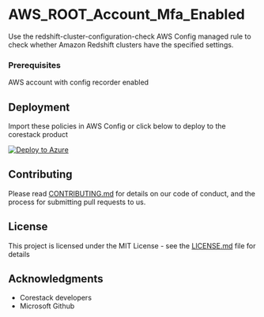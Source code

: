
# AWS_ROOT_Account_Mfa_Enabled

Use the redshift-cluster-configuration-check AWS Config managed rule to check whether Amazon Redshift clusters have the specified settings.

### Prerequisites

AWS account with config recorder enabled

## Deployment

Import these policies in AWS Config or click below to deploy to the corestack product 

[![Deploy to Azure](https://docs.corestack.io/wp-content/uploads/2019/09/deploy-to-corestack.svg)](http://qa.corestack.io/policy?repositories=github&external_redirect=true&name=AWS_ROOT_Account_Mfa_Enabled&engine_type=aws_config&services=AWS&severity=medium&classification=Security&sub_classification=Application&url=https://github.com/corestacklabs/Policies.git&path=AWS/config/managed/AWS_ROOT_Account_Mfa_Enabled&recommendation_name=AWS_ROOT_Account_Mfa_Enabled#/tenant)

## Contributing

Please read [CONTRIBUTING.md](https://gist.github.com/karthick-kk/30e4fd3f279492b4f040d5cd569d21d0) for details on our code of conduct, and the process for submitting pull requests to us.

## License

This project is licensed under the MIT License - see the [LICENSE.md](LICENSE.md) file for details

## Acknowledgments

* Corestack developers
* Microsoft Github

